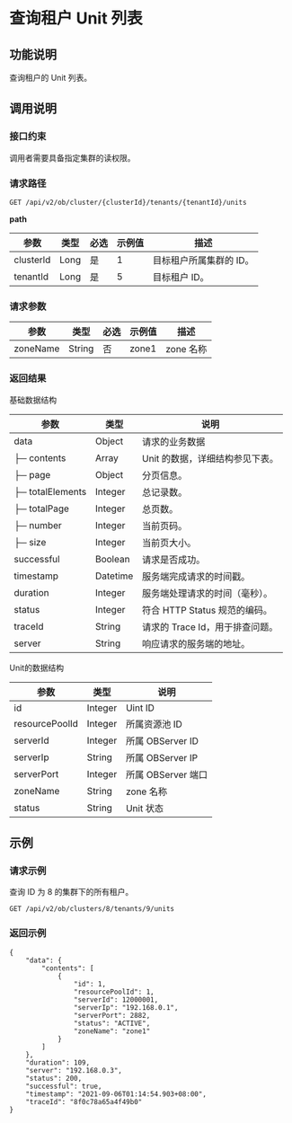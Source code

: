 查询租户 Unit 列表 
=================================



功能说明 
-------------------------

查询租户的 Unit 列表。

调用说明 
-------------------------

### 接口约束 

调用者需要具备指定集群的读权限。

### 请求路径 

`GET /api/v2/ob/cluster/{clusterId}/tenants/{tenantId}/units`

**path** 


|    参数     |  类型  | 必选 | 示例值 |      描述       |
|-----------|------|----|-----|---------------|
| clusterld | Long | 是  | 1   | 目标租户所属集群的 ID。 |
| tenantId  | Long | 是  | 5   | 目标租户 ID。      |



### 请求参数 



|    参数    |   类型   | 必选 |  示例值  |   描述    |
|----------|--------|----|-------|---------|
| zoneName | String | 否  | zone1 | zone 名称 |



### 返回结果 

基础数据结构


|        参数        |    类型    |          说明           |
|------------------|----------|-----------------------|
| data             | Object   | 请求的业务数据               |
| ├─ contents      | Array    | Unit 的数据，详细结构参见下表。    |
| ├─ page          | Object   | 分页信息。                 |
| ├─ totalElements | Integer  | 总记录数。                 |
| ├─ totalPage     | Integer  | 总页数。                  |
| ├─ number        | Integer  | 当前页码。                 |
| ├─ size          | Integer  | 当前页大小。                |
| successful       | Boolean  | 请求是否成功。               |
| timestamp        | Datetime | 服务端完成请求的时间戳。          |
| duration         | Integer  | 服务端处理请求的时间（毫秒）。       |
| status           | Integer  | 符合 HTTP Status 规范的编码。 |
| traceId          | String   | 请求的 Trace Id，用于排查问题。  |
| server           | String   | 响应请求的服务端的地址。          |



Unit的数据结构


|       参数       |   类型    |       说明       |
|----------------|---------|----------------|
| id             | Integer | Uint ID        |
| resourcePoolId | Integer | 所属资源池 ID       |
| serverId       | Integer | 所属 OBServer ID |
| serverIp       | String  | 所属 OBServer IP |
| serverPort     | Integer | 所属 OBServer 端口 |
| zoneName       | String  | zone 名称        |
| status         | String  | Unit 状态        |



示例 
-----------------------

### 请求示例 

查询 ID 为 8 的集群下的所有租户。

`GET /api/v2/ob/clusters/8/tenants/9/units`

### 返回示例 

```unknow
{
    "data": {
        "contents": [
            {
                "id": 1,
                "resourcePoolId": 1,
                "serverId": 12000001,
                "serverIp": "192.168.0.1",
                "serverPort": 2882,
                "status": "ACTIVE",
                "zoneName": "zone1"
            }
        ]
    },
    "duration": 109,
    "server": "192.168.0.3",
    "status": 200,
    "successful": true,
    "timestamp": "2021-09-06T01:14:54.903+08:00",
    "traceId": "8f0c78a65a4f49b0"
}
```


